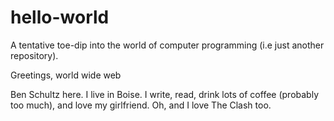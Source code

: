 # hello-world
A tentative toe-dip into the world of computer programming (i.e just another repository).

Greetings, world wide web

Ben Schultz here. I live in Boise. I write, read, drink lots of coffee (probably too much), and love my girlfriend. Oh, and I love The Clash too.
